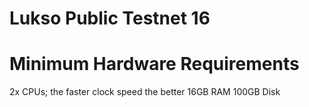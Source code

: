 # Lukso Public Testnet 16

# Minimum Hardware Requirements
2x CPUs; the faster clock speed the better
16GB RAM
100GB Disk
